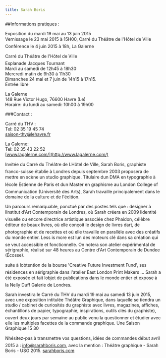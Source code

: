 ```yaml
---
title: Sarah Boris
---
```


##Informations pratiques :



Exposition du mardi 19 mai au 13 juin 2015  
Vernissage le 23 mai 2015 à 15H00, Carré du Théâtre de l'Hôtel de Ville  
Conférence le 4 juin 2015 à 18h, La Galerne

Carré du Théâtre de l'Hôtel de Ville  
Esplanade Jacques Tournant  
Mardi au samedi de 12h45 à 18h30   
Mercredi matin de 9h30 à 11h30   
Dimanches 24 mai et 7 juin de 14h15 à
17h15.  
Entrée libre 

La Galerne  
148 Rue Victor Hugo, 76600 Havre (Le)  
Horaire: du lundi au samedi: 10h00 à 19h00


###Contact : 

Carré du THV :   
Tel: 02 35 19 45 74  
[saison-thv@lehavre.fr](mailto:saison-thv@lehavre.fr)

La Galerne:  
Tel: 02 35 43 22 52  
[www.lagalerne.com/](http://www.lagalerne.com/)


Invitée du Carré du Théâtre de LHôtel de Ville, Sarah Boris, graphiste franco-suisse établie à
Londres depuis septembre 2003 proposera de mettre en scène un studio graphique.
Titulaire dun DMA en typographie à lécole Estienne de Paris et dun Master en graphisme au
London College of Communication (Université des
Arts), Sarah travaille principalement dans le domaine de
la culture et de l'édition.

Un parcours remarquable, ponctué par des postes tels
que : designer à lInstitut d'Art Contemporain de
Londres, où Sarah créera en 2009 lidentité visuelle ou
encore directrice artistique associée chez Phaidon,
célèbre éditeur de beaux livres, où elle conçoit le design
de livres dart, de photographie et de recettes et où elle
travaille en parallèle avec des créatifs du monde entier.
Less is more est lun des moteurs clé dans sa création
qui se veut accessible et fonctionnelle. On notera son
atelier expérimental de sérigraphie, réalisé sur 48 heures
au Centre d'Art Contemporain de Dundee (Écosse).

suite à lobtention de la bourse 'Creative Future
Investment Fund', ses résidences en sérigraphie dans
l'atelier East London Print Makers ... Sarah a été exposée
et fait lobjet de publications dans le monde entier et
expose à la Nelly Duff Galerie de Londres.

Sarah investira le Carré du THV du mardi 19 mai au
samedi 13 juin 2015, avec une exposition intitulée
Théâtre Graphique, dans laquelle se tiendra un studio /
cabinet de curiosités du graphiste avec livres, magazines,
affiches, échantillons de papier, typographie, inspirations,
outils clés du graphiste), ouvert deux jours par
semaine au public venu la questionner et étudier avec
elle les multiples facettes de la commande graphique.
Une Saison Graphique 15 30

Nhésitez-pas à transmettre vos questions, idées de commandes début avril 2015 à :
[info@sarahboris.com](mailto:info@sarahboris.com), avec la mention : Théâtre graphique - Sarah Boris - USG 2015.
[sarahboris.com](http://sarahboris.com)
